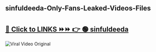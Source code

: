 
 ## sinfuldeeda-Only-Fans-Leaked-Videos-Files

# <h2><a href="https://mediaupload.pro?sinfuldeeda">🔗 Click to LINKS ⏩⏩ 👉 🟢 sinfuldeeda </a></h2>

<a href="https://mediaupload.pro?sinfuldeeda" rel="nofollow" data-target="animated-image.originalLink"><img src="https://i.ibb.co.com/xMMVF88/686577567.gif" alt="Viral Video Original" style="max-width: 100%; display: inline-block;" data-target="animated-image.originalImage"></a>